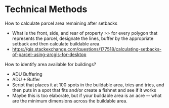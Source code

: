 # Technical Methods

How to calculate parcel area remaining after setbacks

* What is the front, side, and rear of property &gt;&gt; for every polygon that represents the parcel, designate the lines, buffer by the appropriate setback and then calculate buildable area.
* https://gis.stackexchange.com/questions/177518/calculating-setbacks-of-parcel-using-arcgis-for-desktop

How to identify area available for buildings?

* ADU Buffering
* ADU + Buffer
* Script that places it at 100 spots in the buildable area, tries and tries, and then puts in a spot that fits and/or create a fishnet and see if it works
* Maybe this is too elaborate, but if your buildable area is an acre -- what are the minimum dimensions across the buildable area.

